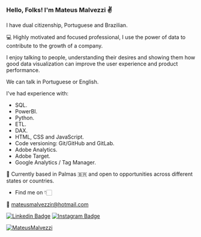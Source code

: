 ### Hello, Folks! I'm Mateus Malvezzi ✌️

  I have dual citizenship, Portuguese and Brazilian.
 
 💻 Highly motivated and focused professional, I use the power of data to contribute to the growth of a company.

   I enjoy talking to people, understanding their desires and showing them how good data visualization can improve the user experience and product performance.

   We can talk in Portuguese or English.

   I've had experience with:
   - SQL.
   - PowerBI.
   - Python.
   - ETL.
   - DAX.
   - HTML, CSS and JavaScript.
   - Code versioning: Git/GitHub and GitLab.
   - Adobe Analytics.
   - Adobe Target.
   - Google Analytics / Tag Manager.


 📌 Currently based in Palmas 🇧🇷 and open to opportunities across different states or countries.
 
 

+ Find me on 👇🏻

📌 mateusmalvezzir@hotmail.com

[![Linkedin Badge](https://img.shields.io/badge/-LinkedIn-blue?style=flat-square&logo=Linkedin&logoColor=white&link=https://www.linkedin.com/in/mateus-malvezzi-1a0913181/)](https://www.linkedin.com/in/mateusmrodrigues/?locale=en_US) [![Instagram Badge](https://img.shields.io/badge/-Instagram-violet?style=flat-square&logo=Instagram&logoColor=white&link=https://www.instagram.com/mateusmalvezzi/)](https://www.instagram.com/mateusmalvezzi/)

[![MateusMalvezzi](https://github-readme-stats.vercel.app/api/top-langs/?username=MateusMalvezzi&hide=html&layout=compact&theme=default)](https://www.linkedin.com/in/mateusmrodrigues/?locale=en_US)

